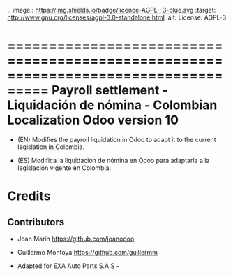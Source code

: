 .. image:: https://img.shields.io/badge/licence-AGPL--3-blue.svg
   :target: http://www.gnu.org/licenses/agpl-3.0-standalone.html
   :alt: License: AGPL-3

===================================================================================
Payroll settlement - Liquidación de nómina - Colombian Localization Odoo version 10
===================================================================================


- (EN) Modifies the payroll liquidation in Odoo to adapt it to the current legislation in Colombia.

- (ES) Modifica la liquidación de nómina en Odoo para adaptarla a la legislación vigente en Colombia. 


Credits
=======

Contributors
------------

* Joan Marín <https://github.com/joanodoo>

* Guillermo Montoya <https://github.com/guillermm>

* Adapted for EXA Auto Parts S.A.S - 